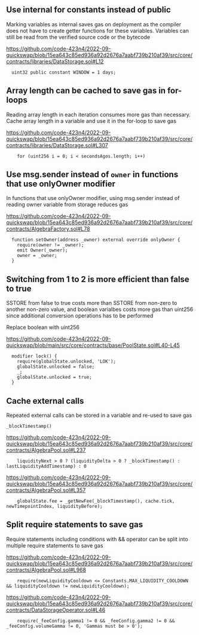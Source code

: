 
## Use internal for constants instead of public

Marking variables as internal saves gas on deployment as the compiler does not have to create getter functions for these variables. Variables can still be read from the verified source code or the bytecode

https://github.com/code-423n4/2022-09-quickswap/blob/15ea643c85ed936a92d2676a7aabf739b210af39/src/core/contracts/libraries/DataStorage.sol#L12

```
  uint32 public constant WINDOW = 1 days;
```

## Array length can be cached to save gas in for-loops

Reading array length in each iteration consumes more gas than necessary. Cache array length in a variable and use it in the for-loop to save gas

https://github.com/code-423n4/2022-09-quickswap/blob/15ea643c85ed936a92d2676a7aabf739b210af39/src/core/contracts/libraries/DataStorage.sol#L307

```
    for (uint256 i = 0; i < secondsAgos.length; i++) 
```

## Use msg.sender instead of `owner` in functions that use onlyOwner modifier

In functions that use onlyOwner modifier, using msg.sender instead of reading owner variable from storage reduces gas

https://github.com/code-423n4/2022-09-quickswap/blob/15ea643c85ed936a92d2676a7aabf739b210af39/src/core/contracts/AlgebraFactory.sol#L78

```
  function setOwner(address _owner) external override onlyOwner { 
    require(owner != _owner); 
    emit Owner(_owner);
    owner = _owner;
  }
```

## Switching from 1 to 2 is more efficient than false to true 

SSTORE from false to true costs more than SSTORE from non-zero to another non-zero value, and boolean varialbes costs more gas than uint256 since additional conversion operations has to be performed

Replace boolean with uint256

https://github.com/code-423n4/2022-09-quickswap/blob/main/src/core/contracts/base/PoolState.sol#L40-L45

```
  modifier lock() { 
    require(globalState.unlocked, 'LOK');
    globalState.unlocked = false;
    _;
    globalState.unlocked = true;
  }

```

## Cache external calls

Repeated external calls can be stored in a variable and re-used to save gas

`_blockTimestamp()`

https://github.com/code-423n4/2022-09-quickswap/blob/15ea643c85ed936a92d2676a7aabf739b210af39/src/core/contracts/AlgebraPool.sol#L237

```
    liquidityNext > 0 ? (liquidityDelta > 0 ? _blockTimestamp() : lastLiquidityAddTimestamp) : 0
```

https://github.com/code-423n4/2022-09-quickswap/blob/15ea643c85ed936a92d2676a7aabf739b210af39/src/core/contracts/AlgebraPool.sol#L357

```
    globalState.fee = _getNewFee(_blockTimestamp(), cache.tick, newTimepointIndex, liquidityBefore); 
```

## Split require statements to save gas

Require statements including conditions with && operator can be split into multiple require statements to save gas

https://github.com/code-423n4/2022-09-quickswap/blob/15ea643c85ed936a92d2676a7aabf739b210af39/src/core/contracts/AlgebraPool.sol#L968

```
    require(newLiquidityCooldown <= Constants.MAX_LIQUIDITY_COOLDOWN && liquidityCooldown != newLiquidityCooldown); 
```

https://github.com/code-423n4/2022-09-quickswap/blob/15ea643c85ed936a92d2676a7aabf739b210af39/src/core/contracts/DataStorageOperator.sol#L46

```
    require(_feeConfig.gamma1 != 0 && _feeConfig.gamma2 != 0 && _feeConfig.volumeGamma != 0, 'Gammas must be > 0'); 
```